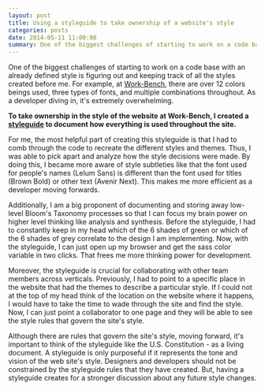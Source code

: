 ```yaml
---
layout: post
title: Using a styleguide to take ownership of a website's style
categories: posts
date: 2014-05-11 11:00:00
summary: One of the biggest challenges of starting to work on a code base with an already defined style is figuring out and keeping track of all the styles created before me. For example, at Work-Bench, there are over 12 colors beings used, three types of fonts, and multiple combinations throughout. As a developer diving in, it's extremely overwhelming.
---
```


One of the biggest challenges of starting to work on a code base with an already defined style is figuring out and keeping track of all the styles created before me. For example, at [Work-Bench](http://www.work-bench.com/), there are over 12 colors beings used, three types of fonts, and multiple combinations throughout. As a developer diving in, it's extremely overwhelming.

**To take ownership in the style of the website at Work-Bench, I created a [styleguide](http://www.work-bench.com/styleguide) to document how everything is used throughout the site.**

For me, the most helpful part of creating this styleguide is that I had to comb through the code to recreate the different styles and themes. Thus, I was able to pick apart and analyze how the style decisions were made. By doing this, I became more aware of style subtleties like that the font used for people's names (Lelum Sans) is different than the font used for titles (Brown Bold) or other text (Avenir Next). This makes me more efficient as a developer moving forwards.

Additionally, I am a big proponent of documenting and storing away low-level Bloom's Taxonomy processes so that I can focus my brain power on higher level thinking like analysis and synthesis. Before the styleguide, I had to constantly keep in my head which of the 6 shades of green or which of the 6 shades of grey correlate to the design I am implementing. Now, with the styleguide, I can just open up my browser and get the sass color variable in two clicks. That frees me more thinking power for development.

Moreover, the styleguide is crucial for collaborating with other team members across verticals. Previously, I had to point to a specific place in the website that had the themes to describe a particular style. If I could not at the top of my head think of the location on the website where it happens, I would have to take the time to wade through the site and find the style. Now, I can just point a collaborator to one page and they will be able to see the style rules that govern the site's style.

Although there are rules that govern the site's style, moving forward, it's important to think of the styleguide like the U.S. Constitution - as a living document. A styleguide is only purposeful if it represents the tone and vision of the web site's style. Designers and developers should not be constrained by the styleguide rules that they have created. But, having a styleguide creates for a stronger discussion about any future style changes.
